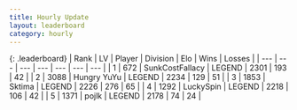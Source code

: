 ```yaml
---
title: Hourly Update
layout: leaderboard
category: hourly
---
```


{: .leaderboard}
| Rank | LV | Player | Division | Elo | Wins | Losses |
| --- | --- | --- | --- | --- | --- | --- |
| <span data-change="0">1</span> | 672 | <span title="ID: 402846">SunkCostFallacy</span> | LEGEND | <span data-change="0">2301</span> | <span data-change="0">193</span> | <span data-change="0">42</span> |
| <span data-change="1">2</span> | 3088 | <span title="ID: 164871">Hungry YuYu</span> | LEGEND | <span data-change="0">2234</span> | <span data-change="0">129</span> | <span data-change="0">51</span> |
| <span data-change="-1">3</span> | 1853 | <span title="ID: 353063">Sktima</span> | LEGEND | <span data-change="-12">2226</span> | <span data-change="2">276</span> | <span data-change="1">65</span> |
| <span data-change="0">4</span> | 1292 | <span title="ID: 498412">LuckySpin</span> | LEGEND | <span data-change="0">2218</span> | <span data-change="0">106</span> | <span data-change="0">42</span> |
| <span data-change="0">5</span> | 1371 | <span title="ID: 4783">pojlk</span> | LEGEND | <span data-change="0">2178</span> | <span data-change="0">74</span> | <span data-change="0">24</span> |